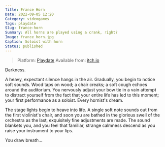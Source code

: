 ```yaml
---
Title: France Horn
Date: 2022-09-05 12:20
Category: videogames
Tags: playdate
Slug: france-horn
Summary: All horns are played using a crank, right?
Image: france_horn.jpg
Caption: Soloist with horn
Status: published
---
```


> Platform: [Playdate][] 
> Available from: [itch.io][itch] 

[playdate]: https://play.date/
[itch]: https://amazingthew.itch.io/francehorn

Darkness.

A heavy, expectant silence hangs in the air. Gradually, you begin to notice soft sounds. Wood taps on wood; a chair creaks; a soft cough echoes around the auditorium. You nervously adjust your bow tie in a vain attempt to distract yourself from the fact that your entire life has led to this moment; your first performance as a soloist. Every hornist's dream.

The stage lights begin to heave into life. A single soft note sounds out from the first violinist's chair, and soon you are bathed in the glorious swell of the orchestra as the last, exquisitely fine adjustments are made. The sound blankets you, and you feel that familiar, strange calmness descend as you raise your instrument to your lips.

You draw breath...
